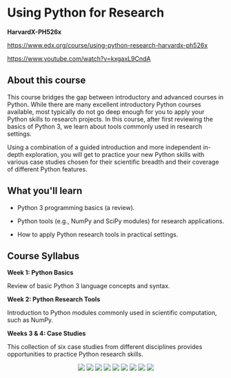 # Using Python for Research 

**HarvardX-PH526x**

https://www.edx.org/course/using-python-research-harvardx-ph526x

https://www.youtube.com/watch?v=kxgaxL9CndA

## About this course

This course bridges the gap between introductory and advanced courses in Python. While there are many excellent introductory Python courses available, most typically do not go deep enough for you to apply your Python skills to research projects. In this course, after first reviewing the basics of Python 3, we learn about tools commonly used in research settings.

Using a combination of a guided introduction and more independent in-depth exploration, you will get to practice your new Python skills with various case studies chosen for their scientific breadth and their coverage of different Python features.

## What you'll learn

* Python 3 programming basics (a review).

* Python tools (e.g., NumPy and SciPy modules) for research applications.

* How to apply Python research tools in practical settings.

## Course Syllabus

**Week 1: Python Basics**

Review of basic Python 3 language concepts and syntax.
 
**Week 2: Python Research Tools**

Introduction to Python modules commonly used in scientific computation, such as NumPy.
 
**Weeks 3 & 4: Case Studies**

This collection of six case studies from different disciplines provides opportunities to practice Python research skills.

<p align="center">
  <img src="https://github.com/ubarredo/HarvardX-PH526x/blob/master/plots/areas_ratio.png">
  <img src="https://github.com/ubarredo/HarvardX-PH526x/blob/master/plots/bird_migration_1.png">
  <img src="https://github.com/ubarredo/HarvardX-PH526x/blob/master/plots/bird_migration_4.png">
  <img src="https://github.com/ubarredo/HarvardX-PH526x/blob/master/plots/classifying_whiskies_1.png">
  <img src="https://github.com/ubarredo/HarvardX-PH526x/blob/master/plots/k_nearest_neighbors.png">
  <img src="https://github.com/ubarredo/HarvardX-PH526x/blob/master/plots/language_processing.png">
  <img src="https://github.com/ubarredo/HarvardX-PH526x/blob/master/plots/random_walks.png">
  <img src="https://github.com/ubarredo/HarvardX-PH526x/blob/master/plots/social_network_analysis_2.png">
  <img src="https://github.com/ubarredo/HarvardX-PH526x/blob/master/plots/wine_classification.png">
</p>

